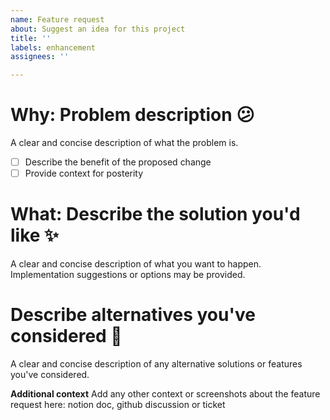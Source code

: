 ```yaml
---
name: Feature request
about: Suggest an idea for this project
title: ''
labels: enhancement
assignees: ''

---
```


# Why: Problem description :confused:
A clear and concise description of what the problem is. 
- [ ] Describe the benefit of the proposed change
- [ ] Provide context for posterity

# What: Describe the solution you'd like :sparkles:  
A clear and concise description of what you want to happen.
Implementation suggestions or options may be provided.

# Describe alternatives you've considered :thinking:
A clear and concise description of any alternative solutions or features you've considered.

**Additional context**
Add any other context or screenshots about the feature request here: notion doc, github discussion or ticket
